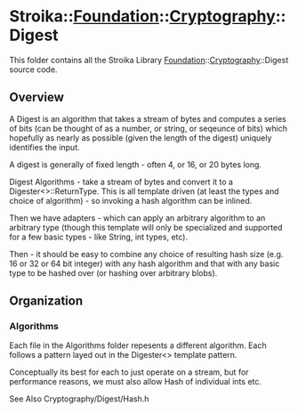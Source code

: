 # Stroika::[Foundation](../../ReadMe.md)::[Cryptography](../ReadMe.md)::Digest

This folder contains all the Stroika Library [Foundation](../../ReadMe.md)::[Cryptography](../ReadMe.md)::Digest source code.

## Overview

A Digest is an algorithm that takes a stream of bytes and computes a series of bits (can be thought of as a number, or string, or seqeunce
of bits) which hopefully as nearly as possible (given the length of the digest) uniquely identifies the input.

A digest is generally of fixed length - often 4, or 16, or 20 bytes long.

Digest Algorithms - take a stream of bytes and convert it to a Digester<>::ReturnType. This is
all template driven (at least the types and choice of algorithm) - so invoking a hash algorithm
can be inlined.

Then we have adapters - which can apply an arbitrary algorithm to an arbitrary type (though this
template will only be specialized and supported for a few basic types - like String, int types, etc).

Then - it should be easy to combine any choice of resulting hash size (e.g. 16 or 32 or 64 bit integer)
with any hash algorithm and that with any basic type to be hashed over (or hashing over arbitrary blobs).

## Organization

### Algorithms

Each file in the Algorithms folder repesents a different algorithm. Each follows a pattern layed out
in the Digester<> template pattern.

Conceptually its best for each to just operate on a stream, but for performance
reasons, we must also allow Hash of individual ints etc.

See Also Cryptography/Digest/Hash.h
